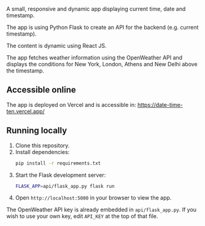 A small, responsive and dynamic app displaying current time, date and timestamp.

The app is using Python Flask to create an API for the backend (e.g. current timestamp).

The content is dynamic using React JS.

The app fetches weather information using the OpenWeather API and displays the
conditions for New York, London, Athens and New Delhi above the timestamp.

## Accessible online

The app is deployed on Vercel and is accessible in:
https://date-time-ten.vercel.app/

## Running locally

1. Clone this repository.
2. Install dependencies:
   ```bash
   pip install -r requirements.txt
   ```
3. Start the Flask development server:
   ```bash
   FLASK_APP=api/flask_app.py flask run
   ```
4. Open `http://localhost:5000` in your browser to view the app.

The OpenWeather API key is already embedded in `api/flask_app.py`. If you wish to
use your own key, edit `API_KEY` at the top of that file.